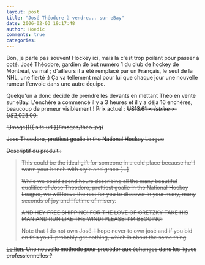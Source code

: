 ```yaml
---
layout: post
title: "José Théodore à vendre... sur eBay"
date: 2006-02-03 19:17:48
author: Hoedic
comments: true
categories: 
---
```



Bon, je parle pas souvent Hockey ici, mais là c'est trop poilant pour passer à coté. José Théodore, gardien de but numéro 1 du club de hockey de Montréal, va mal ; d'ailleurs il a été remplacé par un Français, le seul de la NHL, une fierté ;) Ça va tellement mal pour lui que chaque jour une nouvelle rumeur l'envoie dans une autre équipe.

Quelqu'un a donc décidé de prendre les devants en mettant Théo en vente sur eBay. L'enchère a commencé il y a 3 heures et il y a déjà 16 enchères, beaucoup de preneur visiblement ! Prix actuel : <strike>US$13.61</strike> US$2,025.00.

![Image]({{ site.url }}/images/theo.jpg)
<div class="photoattrib">Jose Theodore, prettiest goalie in the National Hockey League</div>



Descriptif du produit :

<blockquote class="citation">This could be the ideal gift for someone in a cold place because he'll warm your bench with style and grace [...]

While we could spend hours describing all the many beautiful qualities of Jose Theodore, prettiest goalie in the National Hockey League, we will leave the rest for you to discover in your many, many seconds of joy and lifetime of misery.

AND HEY FREE SHIPPING! FOR THE LOVE OF GRETZKY TAKE HIS MAN AND RUN LIKE THE WIND! PLEASE! I'M BEGGING!

Note that I do not own José. I hope never to own josé and if you bid on this you'll probably get nothing, which is about the same thing</blockquote>

[Le lien](http://cgi.ebay.ca/Slightly-Used-Washed-up-Habs-Goalie-Jose-Theodore_W0QQitemZ7216762273QQcategoryZ79765QQrdZ1QqcmdZViewItem). Une nouvelle méthode pour procéder aux échanges dans les ligues professionnelles ?


